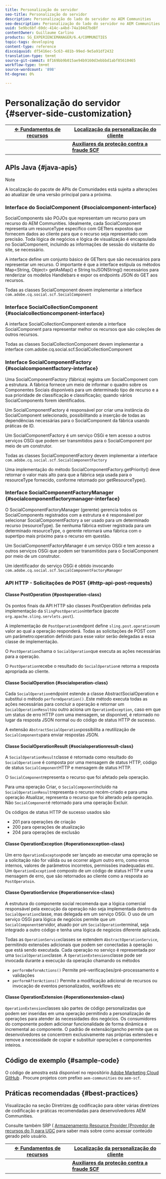 ```yaml
---
title: Personalização do servidor
seo-title: Personalização do servidor
description: Personalização do lado do servidor no AEM Communities
seo-description: Personalização do lado do servidor no AEM Communities
uuid: 5e9bc6bf-69dc-414c-a4bd-74a104d7bd8f
contentOwner: Guillaume Carlino
products: SG_EXPERIENCEMANAGER/6.4/COMMUNITIES
topic-tags: developing
content-type: reference
discoiquuid: df5416ec-5c63-481b-99ed-9e5a91df2432
translation-type: tm+mt
source-git-commit: 8f169bb9b015ae94b9160d3ebbbd1abf85610465
workflow-type: tm+mt
source-wordcount: '898'
ht-degree: 0%

---
```



# Personalização do servidor {#server-side-customization}

| **[⇐ Fundamentos de recursos](essentials.md)** | **[Localização da personalização do cliente](client-customize.md)** |
|---|---|
|  | **[Auxiliares da proteção contra a fraude SCF](handlebars-helpers.md)** |

## APIs Java {#java-apis}

>[!NOTE]
>
>A localização do pacote de APIs de Comunidades está sujeita a alterações ao atualizar de uma versão principal para a próxima.

### Interface do SocialComponent {#socialcomponent-interface}

SocialComponents são POJOs que representam um recurso para um recurso do AEM Communities. Idealmente, cada SocialComponent representa um resourceType específico com GETters expostos que fornecem dados ao cliente para que o recurso seja representado com precisão. Toda lógica de negócios e lógica de visualização é encapsulada no SocialComponent, incluindo as informações de sessão do visitante do site, se necessário.

A interface define um conjunto básico de GETters que são necessários para representar um recurso. O importante é que a interface estipula os métodos Map&lt;String, Object> getAsMap() e String toJSONString() necessários para renderizar os modelos Handlebars e expor os endpoints JSON do GET aos recursos.

Todas as classes SocialComponent devem implementar a interface `com.adobe.cq.social.scf.SocialComponent`

### Interface SocialCollectionComponent {#socialcollectioncomponent-interface}

A interface SocialCollectionComponent estende a interface SocialComponent para representar melhor os recursos que são coleções de outros recursos.

Todas as classes SocialCollectionComponent devem implementar a interface com.adobe.cq.social.scf.SocialCollectionComponent

### Interface SocialComponentFactory {#socialcomponentfactory-interface}

Uma SocialComponentFactory (fábrica) registra um SocialComponent com a estrutura. A fábrica fornece um meio de informar o quadro sobre os Componentes Sociais disponíveis para um determinado tipo de recurso e a sua prioridade de classificação e classificação; quando vários SocialComponents forem identificados.

Um SocialComponentFactory é responsável por criar uma instância do SocialComponent selecionado, possibilitando a inserção de todas as dependências necessárias para o SocialComponent da fábrica usando práticas de ID.

Um SocialComponentFactory é um serviço OSGi e tem acesso a outros serviços OSGi que podem ser transmitidos para o SocialComponent por meio de um construtor.

Todas as classes SocialComponentFactory devem implementar a interface `com.adobe.cq.social.scf.SocialComponentFactory`

Uma implementação do método SocialComponentFactory.getPriority() deve retornar o valor mais alto para que a fábrica seja usada para o resourceType fornecido, conforme retornado por getResourceType().

### Interface SocialComponentFactoryManager {#socialcomponentfactorymanager-interface}

O SocialComponentFactoryManager (gerente) gerencia todos os SocialComponents registrados com a estrutura e é responsável por selecionar SocialComponentFactory a ser usado para um determinado recurso (resourceType). Se nenhuma fábrica estiver registrada para um determinado resourceType, o gerente retornará uma fábrica com o supertipo mais próximo para o recurso em questão.

Um SocialComponentFactoryManager é um serviço OSGi e tem acesso a outros serviços OSGi que podem ser transmitidos para o SocialComponent por meio de um construtor.

Um identificador do serviço OSGi é obtido invocando `com.adobe.cq.social.scf.SocialComponentFactoryManager`

### API HTTP - Solicitações de POST {#http-api-post-requests}

#### Classe PostOperation {#postoperation-class}

Os pontos finais da API HTTP são classes PostOperation definidas pela implementação da `SlingPostOperation`interface (pacote `org.apache.sling.servlets.post`).

A implementação de `PostOperation`endpont define `sling.post.operation`um valor ao qual a operação responderá. Todas as solicitações de POST com um parâmetro:operation definido para esse valor serão delegadas a essa classe de implementação.

O `PostOperation`chama o `SocialOperation`que executa as ações necessárias para a operação.

O `PostOperation`recebe o resultado do `SocialOperation`e retorna a resposta apropriada ao cliente.

#### Classe SocialOperation {#socialoperation-class}

Cada `SocialOperation`endpoint estende a classe AbstractSocialOperation e substitui o método `performOperation().`Este método executa todas as ações necessárias para concluir a operação e retornar um `SocialOperationResult`ou outro aciona um `OperationException`, caso em que um status de erro HTTP com uma mensagem, se disponível, é retornado no lugar da resposta JSON normal ou do código de status HTTP de sucesso.

A extensão `AbstractSocialOperation`possibilita a reutilização de `SocialComponents`para enviar respostas JSON.

#### Classe SocialOperationResult {#socialoperationresult-class}

A `SocialOperationResult`classe é retornada como resultado do `SocialOperation`e é composta por uma mensagem de status HTTP, código de status `SocialComponent`HTTP e mensagem de status HTTP.

O `SocialComponent`representa o recurso que foi afetado pela operação.

Para uma operação Criar, o `SocialComponent`incluído na `SocialOperationResult`representa o recurso recém-criado e para uma operação Atualizar, representa o recurso que foi alterado pela operação. Não `SocialComponent`é retornado para uma operação Excluir.

Os códigos de status HTTP de sucesso usados são

* 201 para operações de criação
* 200 para operações de atualização
* 204 para operações de exclusão

#### Classe OperationException {#operationexception-class}

Um erro `OperationExcepton`pode ser lançado ao executar uma operação se a solicitação não for válida ou se ocorrer algum outro erro, como erros internos, valores de parâmetros incorretos, permissões inadequadas etc. Um `OperationException`é composto de um código de status HTTP e uma mensagem de erro, que são retornados ao cliente como a resposta ao `PostOperatoin`.

#### Classe OperationService {#operationservice-class}

A estrutura do componente social recomenda que a lógica comercial responsável pela execução da operação não seja implementada dentro da `SocialOperation`classe, mas delegada em um serviço OSGi. O uso de um serviço OSGi para lógica de negócios permite que um `SocialComponent`servidor, atuado por um `SocialOperation`terminal, seja integrado a outro código e tenha uma lógica de negócios diferente aplicada.

Todas as `OperationService`classes se estendem `AbstractOperationService`, permitindo extensões adicionais que podem ser conectadas à operação que está sendo executada. Cada operação no serviço é representada por uma `SocialOperation`classe. A `OperationExtensions`classe pode ser invocada durante a execução da operação chamando os métodos

* `performBeforeActions()`
Permite pré-verificações/pré-processamento e validações
* `performAfterActions()`
Permite a modificação adicional de recursos ou invocação de eventos personalizados, workflows etc

#### Classe OperationExtension {#operationextension-class}

`OperationExtension`classes são partes de código personalizadas que podem ser inseridas em uma operação permitindo a personalização de operações para atender às necessidades dos negócios. Os consumidores do componente podem adicionar funcionalidade de forma dinâmica e incremental ao componente. O padrão de extensão/gancho permite que os desenvolvedores se concentrem exclusivamente nas próprias extensões e remove a necessidade de copiar e substituir operações e componentes inteiros.

## Código de exemplo {#sample-code}

O código de amostra está disponível no repositório [Adobe Marketing Cloud GitHub](https://github.com/Adobe-Marketing-Cloud) . Procure projetos com prefixo `aem-communities` ou `aem-scf`.

## Práticas recomendadas     {#best-practices}

Visualização na seção Diretrizes [de](code-guide.md) codificação para obter várias diretrizes de codificação e práticas recomendadas para desenvolvedores AEM Communities.

Consulte também SRP ( [Armazenamento Resource Provider [Provedor de recursos do ]) para UGC](srp.md) para saber mais sobre como acessar conteúdo gerado pelo usuário.

| **[⇐ Fundamentos de recursos](essentials.md)** | **[Localização da personalização do cliente](client-customize.md)** |
|---|---|
|  | **[Auxiliares da proteção contra a fraude SCF](handlebars-helpers.md)** |

